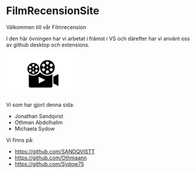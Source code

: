 # FilmRecensionSite

Välkommen till vår Filmrecension

I den här övningen har vi arbetat i främst i VS och därefter har vi använt oss av github desktop och extensions.

<img src="/img/logo.png" width="200">

Vi som har gjort denna sida:
- Jonathan Sandqvist 
- Othman Abdolhalim 
- Michaela Sydow 

Vi finns på:
- https://github.com/SANDQVISTT
- https://github.com/Othmaann
- https://github.com/Sydow75



